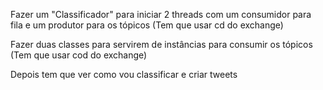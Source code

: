 Fazer um "Classificador" para iniciar 2 threads com um consumidor para fila e um produtor
para os tópicos (Tem que usar cd do exchange)

Fazer duas classes para servirem de instâncias para consumir os tópicos (Tem que usar cod do exchange)

Depois tem que ver como vou classificar e criar tweets

